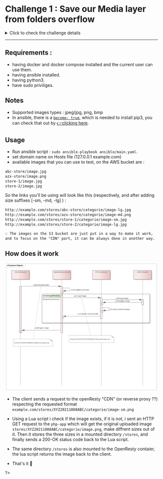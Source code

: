 # Challenge 1 : Save our Media layer from folders overflow

<details>
<summary>Click to check the challenge details</summary>

## Challnge-1 details

### Context
The Media layer (called cdn - even it's not a real cdn) is composed by an app that generates and serves multiple sizes on the fly.
In first request, the app fetch the original media, generates 3 sizes (sm, md, lg), and stores them in order to serve them directly from the disk in the future.     

### Problematic
It's common that linux folders have a limit of sub-folder they can hold. 
Our internal app can save files under a custom path, but we need a custom vhost that can serve those files from that custom path.

### Expected resolution
Using ansible and docker-compose, pop-up 2 containers distributed as following:

1. 1 x Openresty container (this will contain your resolution)
2. 1 x PHP container that hosts your sample.

***Resolution example*** 

A request can ask to serve a file under the following path: `/stores/XYZ20211008ABC/categorie/image.png`

we need a vhost that can reformulate this request to the following: `/stores/XY/Z2/XYZ20211008ABC/categorie/image.png`

### Hints
Nginx doesn't support lua scripting so you can manipulate the coming request as you want, here we can introduce - lua scripting - a scripting module that is added in top of nginx to allow customized scripting.

<br />

[👉 more details](https://github.com/youcan-shop/coding-challenges/blob/master/DevOps%20Engineer/README.md#coding-challenge-i-save-our-media-layer-from-folders-overflow)

</details>

---

## Requirements : 

* having docker and docker compose installed and the current user can use them.
* having ansible installed.
* having python3.
* have sudo priviliges.


## Notes

* Supported images types : jpeg/jpg, png, bmp
* In ansible, there is a [`become: true`](challenge-1\ansible\main.yaml), which is needed to install pip3, you can check that out by [👉clicking here](challenge-1\ansible\roles\install_packages\tasks\main.yaml).

## Usage

* Run ansible script : `sudo ansible-playbook ansible/main.yaml`. 
* set domain name on Hosts file (127.0.0.1 example.com) 
* available images that you can use to test, on the AWS bucket are : 

```
abc-store/image.jpg
azx-store/image.png
store-1/image.jpg
store-2/image.jpg
```

So the links you'll be using will look like this (respectively, and after adding size suffixes [-sm, -md, -lg] ) :

```
http://example.com/stores/abc-store/categorie/image-lg.jpg 
http://example.com/stores/azx-store/categorie/image-md.png 
http://example.com/stores/store-1/categorie/image-sm.jpg 
http://example.com/stores/store-2/categorie/image-lg.jpg 
```


    💡 The images on the S3 bucket are just put in a way to make it work, and to focus on the "CDN" part, it can be always done in another way.

## How does it work 

<p align="center">
<img src="assets/seq.png" width="800px" />
</p>

* The client sends a request to the openResty "CDN" (or reverse proxy ??) respecting the requested format `example.com/stores/XYZ20211008ABC/categorie/image-sm.png`

* Using a Lua script i check if the image exists, if it is not, i sent an HTTP GET request to the `php-app` which will get the original uploaded image `stores/XYZ20211008ABC/categorie/image.png`, make diffrent sizes out of it. Then it stores the three sizes in a mounted directory `/stores`, and finally sends a 200-OK status code back to the Lua script.

* The same directory `/stores` is also mounted to the OpenResty contaier, the lua script returns the image back to the client.

* That's it 🦆



?>
